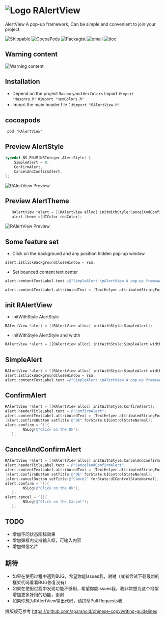  ![Logo](https://roycms.github.io/AlertView/RAlert/logo.png)
 RAlertView
===
AlertView A pop-up framework, Can be simple and convenient to join your project.

[![Shippable](https://img.shields.io/shippable/5444c5ecb904a4b21567b0ff.svg?maxAge=2592000?style=flat-square)](https://github.com/roycms/RAlertView)
[![CocoaPods](https://img.shields.io/badge/pod-0.0.1-red.svg)](http://cocoapods.org/?q=RAlertView)
[![Packagist](https://img.shields.io/packagist/l/doctrine/orm.svg?maxAge=2592000?style=flat-square)](https://github.com/roycms/RAlertView/blob/master/LICENSE)
[![email](https://img.shields.io/badge/%20email%20-%20roycms%40qq.com%20-yellowgreen.svg)](mailto:roycms@qq.com)
[![doc](https://img.shields.io/badge/%E4%B8%AD%E6%96%87-DOC-orange.svg)](https://github.com/roycms/RAlertView/blob/master/README-CN.md)

## Warning content
 ![Warning content](https://roycms.github.io/AlertView/RAlert/RAlert.gif)

## Installation
- Depend on the project ` Masonry `and ` HexColors ` Import  `#import "Masonry.h"` `#import "HexColors.h"`
- Import the main header file：`#import "RAlertView.h"`

## cocoapods 
`  pod 'RAlertView' `

## Preview  AlertStyle
```objective-c
typedef NS_ENUM(NSInteger,AlertStyle) {
    SimpleAlert = 0,
    ConfirmAlert,
    CancelAndConfirmAlert,
};
```
![RAlertView Preview](https://roycms.github.io/AlertView/RAlert/AlertStyle.jpg)
## Preview  AlertTheme
```objective-c
   RAlertView *alert = [[RAlertView alloc] initWithStyle:CancelAndConfirmAlert];
   alert.theme =[UIColor redColor];
```
![RAlertView Preview](https://roycms.github.io/AlertView/RAlert/Theme.jpg)

## Some feature set
* Click on the background and any position hidden pop-up window
```objective-c
alert.isClickBackgroundCloseWindow = YES;
```
* Set bounced content text center
```objective-c
alert.contentTextLabel.text =@"SimpleAlert \nAlertView A pop-up framework, Can be simple and convenient to join your project";

alert.contentTextLabel.attributedText = [TextHelper attributedStringForString:@"AlertView A pop-up framework, Can be simple and convenient to join your project" lineSpacing:5];
```

## init RAlertView
* initWithStyle AlertStyle
```objective-c
RAlertView *alert = [[RAlertView alloc] initWithStyle:SimpleAlert];
```
* initWithStyle AlertStyle and width
```objective-c
RAlertView *alert = [[RAlertView alloc] initWithStyle:SimpleAlert width:0.8];
```
## SimpleAlert
```objective-c
RAlertView *alert = [[RAlertView alloc] initWithStyle:SimpleAlert width:0.8];
alert.isClickBackgroundCloseWindow = YES;
alert.contentTextLabel.text =@"SimpleAlert \nAlertView A pop-up framework, Can be simple and convenient to join your project";
```
## ConfirmAlert
```objective-c
RAlertView *alert = [[RAlertView alloc] initWithStyle:ConfirmAlert];
alert.headerTitleLabel.text = @"ConfirmAlert";
alert.contentTextLabel.attributedText = [TextHelper attributedStringForString:@"AlertView A pop-up framework, Can be simple and convenient to join your project" lineSpacing:5];
[alert.confirmButton setTitle:@"Ok" forState:UIControlStateNormal];
alert.confirm = ^(){
        NSLog(@"Click on the Ok");
   };

```
## CancelAndConfirmAlert
```objective-c
RAlertView *alert = [[RAlertView alloc] initWithStyle:CancelAndConfirmAlert];
alert.headerTitleLabel.text = @"CancelAndConfirmAlert";
alert.contentTextLabel.attributedText = [TextHelper attributedStringForString:@"AlertView A pop-up framework, Can be simple and convenient to join your project" lineSpacing:5];;
[alert.confirmButton setTitle:@"Ok" forState:UIControlStateNormal];
[alert.cancelButton setTitle:@"Cancel" forState:UIControlStateNormal];
alert.confirm = ^(){
        NSLog(@"Click on the Ok");
   };
alert.cancel = ^(){
        NSLog(@"Click on the Cancel");
   };
```

## TODO
* 增加不同状态图标效果
* 增加弹框内支持输入框，可输入内容
* 增加微信名片

## 期待
* 如果在使用过程中遇到BUG，希望你能Issues我，谢谢（或者尝试下载最新的框架代码看看BUG修复没有）
* 如果在使用过程中发现功能不够用，希望你能Issues我，我非常想为这个框架增加更多好用的功能，谢谢
* 如果你想为RAlertView输出代码，请拼命Pull Requests我

排版规范参考 https://github.com/sparanoid/chinese-copywriting-guidelines
